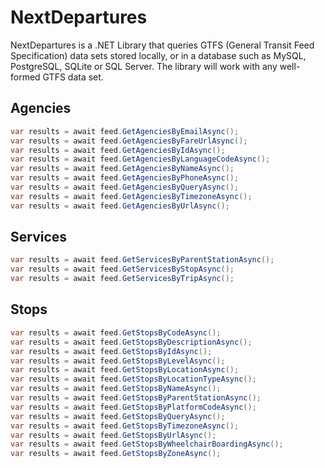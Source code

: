 # NextDepartures

NextDepartures is a .NET Library that queries GTFS (General 
Transit Feed Specification) data sets stored locally, or in a 
database such as MySQL, PostgreSQL, SQLite or SQL Server. The 
library will work with any well-formed GTFS data set.

## Agencies

```csharp
var results = await feed.GetAgenciesByEmailAsync();
var results = await feed.GetAgenciesByFareUrlAsync();
var results = await feed.GetAgenciesByIdAsync();
var results = await feed.GetAgenciesByLanguageCodeAsync();
var results = await feed.GetAgenciesByNameAsync();
var results = await feed.GetAgenciesByPhoneAsync();
var results = await feed.GetAgenciesByQueryAsync();
var results = await feed.GetAgenciesByTimezoneAsync();
var results = await feed.GetAgenciesByUrlAsync();
```

## Services

```csharp
var results = await feed.GetServicesByParentStationAsync();
var results = await feed.GetServicesByStopAsync();
var results = await feed.GetServicesByTripAsync();
```

## Stops

```csharp
var results = await feed.GetStopsByCodeAsync();
var results = await feed.GetStopsByDescriptionAsync();
var results = await feed.GetStopsByIdAsync();
var results = await feed.GetStopsByLevelAsync();
var results = await feed.GetStopsByLocationAsync();
var results = await feed.GetStopsByLocationTypeAsync();
var results = await feed.GetStopsByNameAsync();
var results = await feed.GetStopsByParentStationAsync();
var results = await feed.GetStopsByPlatformCodeAsync();
var results = await feed.GetStopsByQueryAsync();
var results = await feed.GetStopsByTimezoneAsync();
var results = await feed.GetStopsByUrlAsync();
var results = await feed.GetStopsByWheelchairBoardingAsync();
var results = await feed.GetStopsByZoneAsync();
```